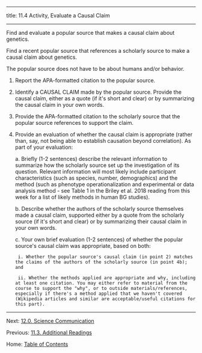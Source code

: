 ----------

title: 11.4 Activity, Evaluate a Causal Claim

----------

Find and evaluate a popular source that makes a causal claim about genetics. 

Find a recent popular source that references a scholarly source to make a causal claim about genetics. 

The popular source does not have to be about humans and/or behavior. 

1. Report the APA-formatted citation to the popular source.

2. Identify a CAUSAL CLAIM made by the popular source. Provide the causal claim, either as a quote (if it's short and clear) or by summarizing the causal claim in your own words.

3. Provide the APA-formatted citation to the scholarly source that the popular source references to support the claim.

4. Provide an evaluation of whether the causal claim is appropriate (rather than, say, not being able to establish causation beyond correlation). As part of your evaluation:

	a. Briefly (1-2 sentences) describe the relevant information to summarize how the scholarly source set up the investigation of its question. Relevant information will most likely include participant characteristics (such as species, number, demographics) and the method (such as phenotype operationalization and experimental or data analysis method - see Table 1 in the Briley et al. 2018 reading from this week for a list of likely methods in human BG studies).

	b. Describe whether the authors of the scholarly source themselves made a causal claim, supported either by a quote from the scholarly source (if it's short and clear) or by summarizing their causal claim in your own words.

	c. Your own brief evaluation (1-2 sentences) of whether the popular source's causal claim was appropriate, based on both:

		i. Whether the popular source's causal claim (in point 2) matches the claims of the authors of the scholarly source (in point 4b); and

		ii. Whether the methods applied are appropriate and why, including at least one citation. You may either refer to material from the course to support the "why", or to outside materials/references, especially if there's a method applied that we haven't covered (Wikipedia articles and similar are acceptable/useful citations for this part).

--------

Next: [12.0. Science Communication](../ch12/12.0_science_communication.md)

Previous: [11.3. Additional Readings](11.3_readings.md)

Home: [Table of Contents](../README.md)
